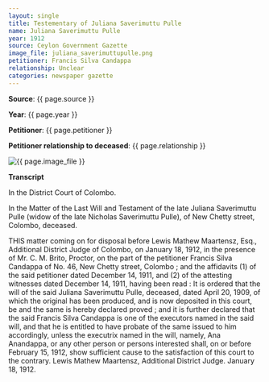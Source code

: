 ```yaml
---
layout: single
title: Testementary of Juliana Saverimuttu Pulle 
name: Juliana Saverimuttu Pulle 
year: 1912
source: Ceylon Government Gazette
image_file: juliana_saverimuttupulle.png
petitioner: Francis Silva Candappa
relationship: Unclear
categories: newspaper gazette
---
```




  **Source**: {{ page.source }}

  **Year**: {{ page.year }}

  **Petitioner**: {{ page.petitioner }}

  **Petitioner relationship to deceased**: {{ page.relationship }} 

 <img src="{{ site.baseurl }}/assets/images/gazette/{{ page.image_file }}" alt="{{ page.image_file }}">

 **Transcript** 

In the District Court of Colombo. 

In the Matter of the Last Will and Testament of the late Juliana Saverimuttu Pulle (widow of the late Nicholas Saverimuttu Pulle), of New Chetty street, Colombo, deceased. 

THIS matter coming on for disposal before Lewis Mathew Maartensz, Esq., Additional District Judge of Colombo, on January 18, 1912, in the presence of Mr. C. M. Brito, Proctor, on the part of the petitioner Francis Silva Candappa of No. 46, New Chetty street, Colombo ; and the affidavits (1) of the said petitioner dated December 14, 1911, and (2) of the attesting witnesses dated December 14, 1911, having been read : It is ordered that the will of the said Juliana Saverimuttu Pulle, deceased, dated April 20, 1909, of which the original has been produced, and is now deposited in this court, be and the same is hereby declared proved ; and it is further declared that the said Francis Silva Candappa is one of the executors named in the said will, and that he is entitled to have probate of the same issued to him accordingly, unless the executrix named in the will, namely, Ana Anandappa, or any other person or persons interested shall, on or before February 15, 1912, show sufficient cause to the satisfaction of this court to the contrary. Lewis Mathew Maartensz, Additional District Judge. January 18, 1912.


